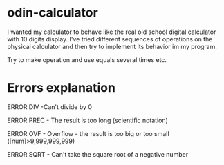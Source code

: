 # odin-calculator
I wanted my calculator to behave like the real old school digital calculator with 10 digits display. I've tried different sequences of operations on the physical calculator and then try to implement its behavior im my program.

Try to make operation and use equals several times etc.

# Errors explanation
ERROR DIV -Can't divide by 0

ERROR PREC - The result is too long (scientific notation)

ERROR OVF - Overflow - the result is too big or too small ([num]>9,999,999,999)

ERROR SQRT - Can't take the square root of a negative number
